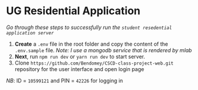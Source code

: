 # UG Residential Application
_Go through these steps to successfully run the `student resedential application server`_
1.  **Create** a `.env` file in the root folder and copy the content of the `.env.sample` file.
_Note: I use a mongodb service that is rendered by mlab_
2.  **Next**, run `npm run dev` or `yarn run dev` to start server.
3. Clone `https://github.com/Bendomey/CSCD-class-project-web.git` repository for the user interface and open login page 

_NB_: ID = `10599121` and PIN = `42226` for logging in